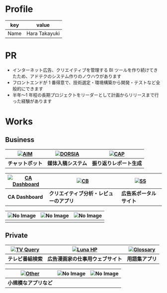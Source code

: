 # Profile

| key  | value         |
| ---- | ------------- |
| Name | Hara Takayuki |

# PR

- インターネット広告、クリエイティブを管理する BI ツールを作り続けてきたため、アドテクのシステム作りのノウハウがあります
- フロントエンドが 1 番得意で、技術選定・環境構築から開発・テストなど全般的にできます
- 半年〜1 年程の長期プロジェクトをリーダーとして計画からリリースまで行った経験があります

# Works

## Business

| [![AIM](/works/aim.png 'チャットボット')](/aim/) | [![DORSIA](/works/dorsia.png '媒体入稿システム')](/dorsia/) | [![CAP](/works/cap.png '振り返りレポート生成')](/cap/) |
| ------------------------------------------------ | ----------------------------------------------------------- | ------------------------------------------------------ |
| **チャットボット**                               | **媒体入稿システム**                                        | **振り返りレポート生成**                               |

| [![CA Dashboard](/works/ca-dashboard.png 'CA Dashboard')](/cabi/) | [![CB](/works/cb.png 'クリエイティブ分析・レビューのアプリ')](/cb/) | [![SS](/works/ss.png '広告系ポータルサイト')](/ss/) |
| ----------------------------------------------------------------- | ------------------------------------------------------------------- | --------------------------------------------------- |
| **CA Dashboard**                                                  | **クリエイティブ分析・レビューのアプリ**                            | **広告系ポータルサイト**                            |

| ![No Image](/works/no-image.png 'No Image') | ![No Image](/works/no-image.png 'No Image') | ![No Image](/works/no-image.png 'No Image') |
| ------------------------------------------- | ------------------------------------------- | ------------------------------------------- |
|                                             |                                             |                                             |

## Private

| [![TV Query](/works/tvquery.png 'テレビ番組検索')](/tvquery/) | [![Luna HP](/works/luna-hp.png '広告漫画家の仕事用ウェブサイト')](/luna-hp/) | [![Glossary](/works/glossary.png '用語集アプリ')](/glossary/) |
| ------------------------------------------------------------- | ---------------------------------------------------------------------------- | ------------------------------------------------------------- |
| **テレビ番組検索**                                            | **広告漫画家の仕事用ウェブサイト**                                           | **用語集アプリ**                                              |

| [![Other](/works/other.png '小規模なアプリなど')](/other/) | ![No Image](/works/no-image.png 'No Image') | ![No Image](/works/no-image.png 'No Image') |
| ---------------------------------------------------------- | ------------------------------------------- | ------------------------------------------- |
| **小規模なアプリなど**                                     |                                             |                                             |
